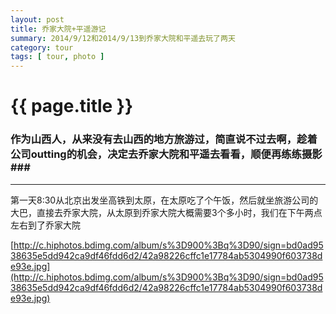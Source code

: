 ```yaml
---
layout: post
title: 乔家大院+平遥游记
summary: 2014/9/12和2014/9/13到乔家大院和平遥去玩了两天
category: tour
tags: [ tour, photo ]
---
```


{{ page.title }}
================

### 作为山西人，从来没有去山西的地方旅游过，简直说不过去啊，趁着公司outting的机会，决定去乔家大院和平遥去看看，顺便再练练摄影###
---------------
 
第一天8:30从北京出发坐高铁到太原，在太原吃了个午饭，然后就坐旅游公司的大巴，直接去乔家大院，从太原到乔家大院大概需要3个多小时，我们在下午两点左右到了乔家大院

[http://c.hiphotos.bdimg.com/album/s%3D900%3Bq%3D90/sign=bd0ad9538635e5dd942ca9df46fdd6d2/42a98226cffc1e17784ab5304990f603738de93e.jpg](http://c.hiphotos.bdimg.com/album/s%3D900%3Bq%3D90/sign=bd0ad9538635e5dd942ca9df46fdd6d2/42a98226cffc1e17784ab5304990f603738de93e.jpg)